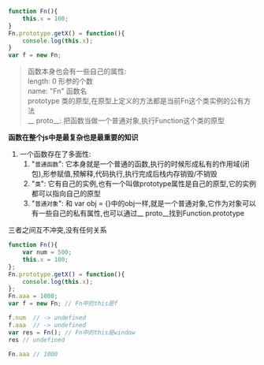 ```javascript
function Fn(){
    this.x = 100;
}
Fn.prototype.getX() = function(){
    console.log(this.x);
}
var f = new Fn;
```
> 函数本身也会有一些自己的属性:  
> length: 0 形参的个数  
> name: "Fn" 函数名  
> prototype 类的原型,在原型上定义的方法都是当前Fn这个类实例的公有方法  
> __ proto__: 把函数当做一个普通对象,执行Function这个类的原型  

**函数在整个js中是最复杂也是最重要的知识**

1. 一个函数存在了多面性:  
    1. "`普通函数`": 它本身就是一个普通的函数,执行的时候形成私有的作用域(闭包),形参赋值,预解释,代码执行,执行完成后栈内存销毁/不销毁  
    2. "`类`": 它有自己的实例,也有一个叫做prototype属性是自己的原型,它的实例都可以指向自己的原型  
    3. "`普通对象`": 和 var obj = {}中的obj一样,就是一个普通对象,它作为对象可以有一些自己的私有属性,也可以通过__ proto__找到Function.prototype  
    
三者之间互不冲突,没有任何关系  

```javascript
function Fn(){
    var num = 500;
    this.x = 100;
};
Fn.prototype.getX() = function(){
    console.log(this.x);
};
Fn.aaa = 1000;
var f = new Fn; // Fn中的this是f

f.num  // -> undefined
f.aaa  // -> undefined 
var res = Fn(); // Fn中的this是window
res // undefined

Fn.aaa // 1000
```
